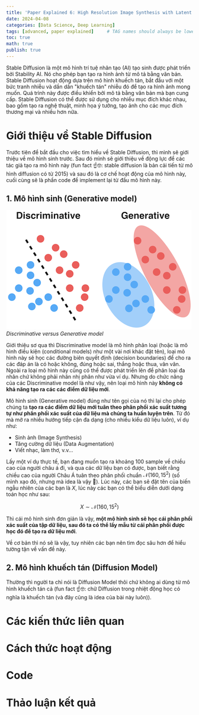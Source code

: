 ```yaml
---
title: 'Paper Explained 6: High Resolution Image Synthesis with Latent Diffusion Models'
date: 2024-04-08
categories: [Data Science, Deep Learning]
tags: [advanced, paper explained]     # TAG names should always be lowercase
toc: true
math: true
publish: true
---
```


Stable Diffusion là một mô hình trí tuệ nhân tạo (AI) tạo sinh được phát triển bởi Stability AI. Nó cho phép bạn tạo ra hình ảnh từ mô tả bằng văn bản. Stable Diffusion hoạt động dựa trên mô hình khuếch tán, bắt đầu với một bức tranh nhiễu và dần dần "khuếch tán" nhiễu đó để tạo ra hình ảnh mong muốn. Quá trình này được điều khiển bởi mô tả bằng văn bản mà bạn cung cấp. Stable Diffusion có thể được sử dụng cho nhiều mục đích khác nhau, bao gồm tạo ra nghệ thuật, minh họa ý tưởng, tạo ảnh cho các mục đích thương mại và nhiều hơn nữa. 

# Giới thiệu về Stable Diffusion
Trước tiên để bắt đầu cho việc tìm hiểu về Stable Diffusion, thì mình sẽ giới thiệu về mô hình sinh trước. Sau đó mình sẽ giới thiệu về động lực để các tác giả tạo ra mô hình này (fun fact ☝️🤓: stable diffusion là bản cải tiến từ mô hình diffusion có từ 2015) và sau đó là cơ chế hoạt động của mô hình này, cuối cùng sẽ là phần code để implement lại từ đầu mô hình này. 

## 1. Mô hình sinh (Generative model)

![genvsdis](/assets/img/paper%20explained%206/genvsdis.png)
_Discriminative versus Generative model_

Giới thiệu sơ qua thì Discriminative model là mô hình phân loại (hoặc là mô hình điều kiện (conditional models) như một vài nơi khác đặt tên), loại mô hình này sẽ học các đường biên quyết định (decision boundaries) để cho ra các đáp án là có hoặc không, đúng hoặc sai, thắng hoặc thua, vân vân. Ngoài ra loại mô hình này cũng có thể được phát triển lên để phân loại đa nhãn chứ không phải nhãn nhị phân như vừa ví dụ. Nhưng do chức năng của các Discriminative model là như vậy, nên loại mô hình này **không có khả năng tạo ra các các điểm dữ liệu mới**. 

Mô hình sinh (Generative model) đúng như tên gọi của nó thì lại cho phép chúng ta **tạo ra các điểm dữ liệu mới tuân theo phân phối xác suất tương tự như phân phối xác suất của dữ liệu mà chúng ta huấn luyện trên**. Từ đó mà mở ra nhiều hướng tiếp cận đa dạng (cho nhiều kiểu dữ liệu luôn), ví dụ như:
- Sinh ảnh (Image Synthesis)
- Tăng cường dữ liệu (Data Augmentation)
- Viết nhạc, làm thơ, v.v...
 
Lấy một ví dụ thực tế, bạn đang muốn tạo ra khoảng 100 sample về chiều cao của người châu á đi, và qua các dữ liệu bạn có được, bạn biết rằng chiều cao của người Châu Á tuân theo phân phối chuẩn $\mathcal{N}(160, 15^2)$ (số mình xạo đó, nhưng mà idea là vậy 🫥). Lúc này, các bạn sẽ đặt tên của biến ngẫu nhiên của các bạn là $X$, lúc này các bạn có thể biểu diễn dưới dạng toán học như sau: 

$$
\begin{equation}
X \sim \mathcal{N}(160, 15^2)
\end{equation}
$$

Thì cái mô hình sinh đơn giản là vậy, **một mô hình sinh sẽ học cái phân phối xác suất của tập dữ liệu, sau đó ta có thể lấy mẫu từ cái phân phối được học đó để tạo ra dữ liệu mới**. 

Về cơ bản thì nó sẽ là vậy, tuy nhiên các bạn nên tìm đọc sâu hơn để hiểu tường tận về vấn đề này. 

## 2. Mô hình khuếch tán (Diffusion Model)
Thường thì người ta chỉ nói là Diffusion Model thôi chứ không ai dùng từ mô hình khuếch tán cả (fun fact ☝️🤓: chữ Diffusion trong nhiệt động học có nghĩa là khuếch tán (và đây cũng là idea của bài này luôn)). 
# Các kiến thức liên quan 

# Cách thức hoạt động

# Code 

# Thảo luận kết quả 

